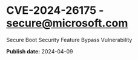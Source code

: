 # CVE-2024-26175 - secure@microsoft.com

Secure Boot Security Feature Bypass Vulnerability

**Publish date:** 2024-04-09
